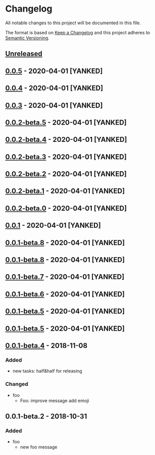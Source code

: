 # Changelog
All notable changes to this project will be documented in this file.

The format is based on [Keep a Changelog](http://keepachangelog.com/en/1.0.0/)
and this project adheres to [Semantic Versioning](http://semver.org/spec/v2.0.0.html).

## [Unreleased]

## [0.0.5] - 2020-04-01 [YANKED]

## [0.0.4] - 2020-04-01 [YANKED]

## [0.0.3] - 2020-04-01 [YANKED]

## [0.0.2-beta.5] - 2020-04-01 [YANKED]

## [0.0.2-beta.4] - 2020-04-01 [YANKED]

## [0.0.2-beta.3] - 2020-04-01 [YANKED]

## [0.0.2-beta.2] - 2020-04-01 [YANKED]

## [0.0.2-beta.1] - 2020-04-01 [YANKED]

## [0.0.2-beta.0] - 2020-04-01 [YANKED]

## [0.0.1] - 2020-04-01 [YANKED]

## [0.0.1-beta.8] - 2020-04-01 [YANKED]

## [0.0.1-beta.8] - 2020-04-01 [YANKED]

## [0.0.1-beta.7] - 2020-04-01 [YANKED]

## [0.0.1-beta.6] - 2020-04-01 [YANKED]

## [0.0.1-beta.5] - 2020-04-01 [YANKED]

## [0.0.1-beta.5] - 2020-04-01 [YANKED]

## [0.0.1-beta.4] - 2018-11-08
### Added
- new tasks: half&half for releasing

### Changed
- foo
  - Foo: improve message add emoji

## 0.0.1-beta.2 - 2018-10-31
### Added
- foo
  - new foo message

[unreleased]: https://github.com/:dewen/lerna-travis-demo/compare/v0.0.5...HEAD
[0.0.5]: https://github.com/:dewen/lerna-travis-demo/compare/v0.0.4...v0.0.5
[0.0.4]: https://github.com/:dewen/lerna-travis-demo/compare/v0.0.3...v0.0.4
[0.0.3]: https://github.com/:dewen/lerna-travis-demo/compare/v0.0.2-beta.5...v0.0.3
[0.0.2-beta.5]: https://github.com/:dewen/lerna-travis-demo/compare/v0.0.2-beta.4...v0.0.2-beta.5
[0.0.2-beta.4]: https://github.com/:dewen/lerna-travis-demo/compare/v0.0.2-beta.3...v0.0.2-beta.4
[0.0.2-beta.3]: https://github.com/:dewen/lerna-travis-demo/compare/v0.0.2-beta.2...v0.0.2-beta.3
[0.0.2-beta.2]: https://github.com/:dewen/lerna-travis-demo/compare/v0.0.2-beta.1...v0.0.2-beta.2
[0.0.2-beta.1]: https://github.com/:dewen/lerna-travis-demo/compare/v0.0.2-beta.0...v0.0.2-beta.1
[0.0.2-beta.0]: https://github.com/:dewen/lerna-travis-demo/compare/v0.0.1...v0.0.2-beta.0
[0.0.1]: https://github.com/:dewen/lerna-travis-demo/compare/v0.0.1-beta.8...v0.0.1
[0.0.1-beta.8]: https://github.com/:dewen/lerna-travis-demo/compare/v0.0.1-beta.8...v0.0.1-beta.8
[0.0.1-beta.8]: https://github.com/:dewen/lerna-travis-demo/compare/v0.0.1-beta.7...v0.0.1-beta.8
[0.0.1-beta.7]: https://github.com/:dewen/lerna-travis-demo/compare/v0.0.1-beta.6...v0.0.1-beta.7
[0.0.1-beta.6]: https://github.com/:dewen/lerna-travis-demo/compare/v0.0.1-beta.5...v0.0.1-beta.6
[0.0.1-beta.5]: https://github.com/:dewen/lerna-travis-demo/compare/v0.0.1-beta.5...v0.0.1-beta.5
[0.0.1-beta.5]: https://github.com/geut/lerna-travis-demo/compare/v0.0.1-beta.4...v0.0.1-beta.5
[0.0.1-beta.4]: https://github.com/geut/lerna-travis-demo/compare/v0.0.1-beta.2...v0.0.1-beta.4
